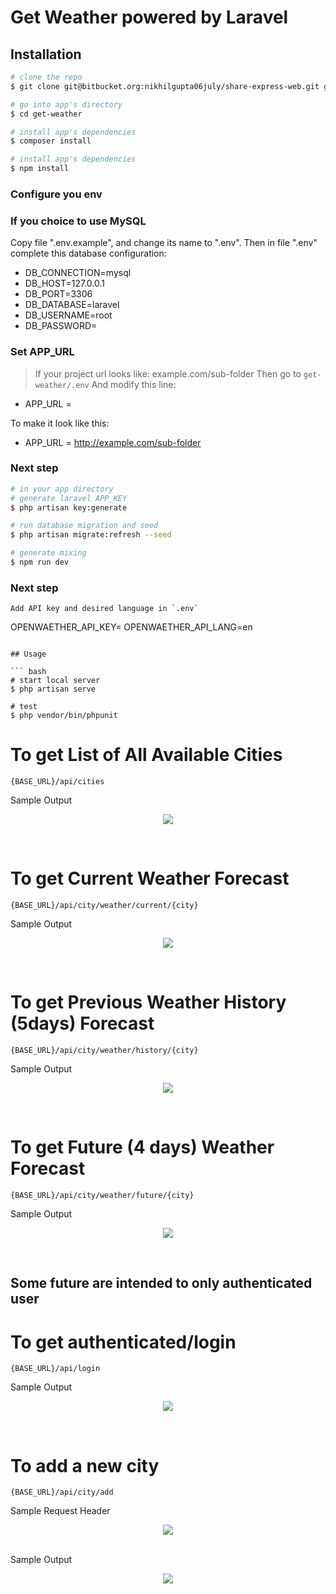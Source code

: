 # Get Weather powered by Laravel

## Installation

``` bash
# clone the repo
$ git clone git@bitbucket.org:nikhilgupta06july/share-express-web.git get-weather

# go into app's directory
$ cd get-weather

# install app's dependencies
$ composer install

# install app's dependencies
$ npm install

```
### Configure you env

### If you choice to use MySQL

Copy file ".env.example", and change its name to ".env".
Then in file ".env" complete this database configuration:
* DB_CONNECTION=mysql
* DB_HOST=127.0.0.1
* DB_PORT=3306
* DB_DATABASE=laravel
* DB_USERNAME=root
* DB_PASSWORD=

### Set APP_URL

> If your project url looks like: example.com/sub-folder 
Then go to `get-weather/.env`
And modify this line:

* APP_URL = 

To make it look like this:

* APP_URL = http://example.com/sub-folder


### Next step

``` bash
# in your app directory
# generate laravel APP_KEY
$ php artisan key:generate

# run database migration and seed
$ php artisan migrate:refresh --seed

# generate mixing
$ npm run dev
```

### Next step

```
Add API key and desired language in `.env`
```
OPENWAETHER_API_KEY=
OPENWAETHER_API_LANG=en
```

## Usage

``` bash
# start local server
$ php artisan serve

# test
$ php vendor/bin/phpunit
```

# To get List of All Available Cities 
```
{BASE_URL}/api/cities
```
Sample Output
<p align="center"><img src="public/all_available_cities.png"></p></br>

# To get Current Weather Forecast 
```
{BASE_URL}/api/city/weather/current/{city}
```
Sample Output
<p align="center"><img src="public/current_weather.png"></p></br>

# To get Previous Weather History (5days) Forecast 
```
{BASE_URL}/api/city/weather/history/{city}
```
Sample Output
<p align="center"><img src="public/history_weather.png"></p></br>

# To get Future (4 days) Weather Forecast 
```
{BASE_URL}/api/city/weather/future/{city}
```
Sample Output
<p align="center"><img src="public/future_weather.png"></p></br>

## Some future are intended to only authenticated user

# To get authenticated/login
```
{BASE_URL}/api/login
```
Sample Output
<p align="center"><img src="public/weather_login.png"></p></br>

# To add a new city
```
{BASE_URL}/api/city/add
```
Sample Request Header
<p align="center"><img src="public/request_header_auth.png"></p></br>
Sample Output
<p align="center"><img src="public/add_country.png"></p></br>
